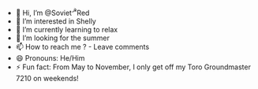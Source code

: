 - 👋 Hi, I’m @Soviet<sup>&#9773;</sup>Red
- 👀 I’m interested in Shelly
- 🌱 I’m currently learning to relax
- 💞️ I’m looking for the summer
- 📫 How to reach me ? - Leave comments 
- 😄 Pronouns: He/Him
- ⚡ Fun fact: From May to November, I only get off my Toro Groundmaster 7210 on weekends!

<!---
Soviet9773Red/Soviet9773Red is a ✨ special ✨ repository because its `README.md` (this file) appears on your GitHub profile.
You can click the Preview link to take a look at your changes.
--->
